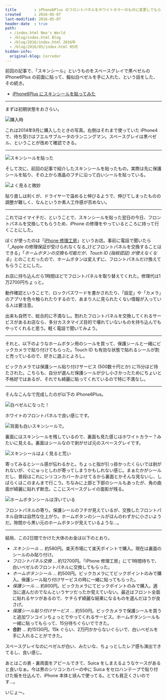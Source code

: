 ```yaml
---
title        : iPhone6Plus のフロントパネルをホワイトカラーのものに変更してもらった
created      : 2016-05-07
last-modified: 2016-05-07
header-date  : true
path:
  - /index.html Neo's World
  - /blog/index.html Blog
  - /blog/2016/index.html 2016年
  - /blog/2016/05/index.html 05月
hidden-info:
  original-blog: Corredor
---
```


前回の記事で、「スキンシール」というものをスペースグレイで黒ベゼルの iPhone6Plus の前面に貼って、擬似白ベゼルを手に入れた、という話をした、その続き。

- [iPhone6Plus にスキンシールを貼ってみた](06-01.html)

---

まずは初期状態をおさらい。

![購入時](07-01-01.jpg)

これは2014年9月に購入したときの写真。右側はそれまで使っていた iPhone4 で、待ち受けはフエルサブルータのランニングマン。スペースグレイは黒ベゼル、ということが改めて確認できる。

---

![スキンシールを貼った](07-01-02.jpg)

そして次に、前回の記事で紹介したスキンシールを貼ったもの。実際は先に保護シールを貼り、その上から液晶のフチに沿って白いシールを貼っている。

![よく見ると微妙](07-01-03.jpg)

貼り直しは利くが、ドライヤーで温めると伸びるようで、伸びてしまったものの調整が難しく、なんというか素人工作感が否めない。

---

これではイマイチだ、ということで、スキンシールを貼った翌日の今日、フロントパネルを交換してもらうため、iPhone の修理をやっているところに持って行くことにした。

ぼくが使ったのは「[iPhone 修理工房](http://u-phone.net/)」というお店。事前に電話で聞いたら「_Apple の修理保証が受けられなくなる_けどフロントパネルを交換することはできる」「_ホームボタンの交換も可能だが、Touch ID (指紋認証) が使えなくなる_」とのことだったので、ホームボタンは変えずに、フロントパネルだけ換えてもらうことにした。

お店に持ち込んだら1時間ほどでフロントパネルを取り替えてくれた。修理代は1万2700円ちょっと。

動作確認ということで、ロックパスワードを書かされたり、「設定」や「カメラ」のアプリを色々触られたりするので、あまり人に見られたくない情報が入っている人は要注意。

出来も自然で、総合的に不満なし。割れたフロントパネルを交換してくれるサービスがあるお店なら、多分カスタマイズ目的で壊れていないものを持ち込んでもやってくれると思う。軽く電話で聞いてみよう。

---

それと、以下のようなホームボタン用のシールを買って、保護シールと一緒にビックカメラで貼り付けてもらった。Touch ID も有効な状態で貼れるシールが割と売っているので、好きに選ぶとよろし。

ビックカメラでは保護シール貼り付けサービス (500数十円とか) に15分ほど待たされた。こちらも、自分が選んだ保護シールが少し小さかったためにちょいと不格好ではあるが、それでも綺麗に貼ってくれているので特に不満なし。

---

そんなこんなで完成したのが以下の iPhone6Plus。

![白ベゼルになった！](07-01-04.jpg)

ホワイトのフロントパネルで良い感じです。

![背面も白いスキンシールで。](07-01-05.jpg)

裏面にはスキンシールを残しているので、裏面も見た感じはホワイトカラー？みたいに見える。裏面はシールなので剥がせば元のスペースグレイです。

![スキンシールはよく見ると荒い](07-01-06.jpg)

寄ってみるとシール感が伝わるかと。ちょっと指が引っ掛かったくらいでは剥がれないが、ぐにゅっとしわが寄ってしまうかもしれない感じ。まぁたかがシールだし、普段はこれにシリコンカバーかぶせてるから裏面とかそんな見ないし、しばらくはこのまんまで行こう。ちなみに上部と下部のシールもあったが、角の曲面が綺麗に貼れず断念。ここにスペースグレイの面影が残る。

![ホームボタンシールは浮いている](07-01-07.jpg)

フロントパネルの寄り。保護シールのフチが見えているが、交換したフロントパネル自体は自然な仕上がり。ホームボタンのシールがほんのわずかに小さいようだ。隙間から黒い元のホームボタンが見えているような…。

---

結局、この2日間でかけた大体のお金は以下のとおり。

- _スキンシール_ … 約580円。楽天市場にて楽天ポイントで購入。現在は裏面のシールのみ貼り付け。
- _フロントパネル交換_ … 約12700円。「iPhone 修理工房」にて1時間待ちで、白いベゼルのフロントパネルに交換してもらった。
- _ホームボタンシール_ … 約500円。ビックカメラにてビックポイントのみで購入。保護シール貼り付けサービスの時に一緒に貼ってもらった。
- _保護シール_ … 約800円。ビックカメラにてビックポイントのみで購入。適当に選んだのでなんというヤツだったか覚えていない。最近はフロント全面に貼れるヤツがあるので、ケチらず綺麗な結果になるものを選んだほうが良さげ。
- _保護シール貼り付けサービス_ … 約550円。ビックカメラで保護シールを買うと追加ワンコインちょっとでやってくれるサービス。ホームボタンシールも一緒に貼ってもらって、15分待ちぐらいでできた。
- __合計__ … 約15130円。15k ぐらい、2万円かからないぐらいで、白いベゼルを手に入れることができた。

スペースグレイなのにベゼルが白い、みたいな、ちょっとしたレア感も演出できてるし、良い感じ。

あとはこの表・裏両面をアピールできて、Suica をしまえるようなケースがあると良いなぁ。今は黒のシリコンカバーの中に Suica をセロハンテープで貼り付けた板を仕込んで、iPhone 本体と挟んで使ってる。とても貧乏くさいのです…。

いじょ～。
